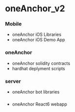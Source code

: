 # oneAnchor_v2

### Mobile 

* oneAnchor iOS Libraries
* oneAnchor iOS Demo App

### oneAnchor

* oneAnchor solidity contracts
* hardhat deplyment scripts

### server

* oneAnchor bot libraries

###

* oneAnchor React6 webapp
